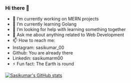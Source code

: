 ### Hi there 👋

- 🔭 I’m currently working on MERN projects
- 🌱 I’m currently learning Golang
- 🤔 I’m looking for help with learning something together
- 💬 Ask me about anything related to Web Development
- 📫 How to reach me: 
-    Instagram: sasikumar_00
-    Github: You are already there
-    Linkedin:  sasikumarm00
- ⚡ Fun fact: The Earth is round

[![Sasikumar's GitHub stats](https://github-readme-stats.vercel.app/api?username=Sasikumar00&show_icons=true&theme=midnight-purple)](https://github.com/Sasikumar00/github-readme-stats)
